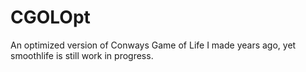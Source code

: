 # CGOLOpt
An optimized version of Conways Game of Life I made years ago, yet smoothlife is still work in progress.
